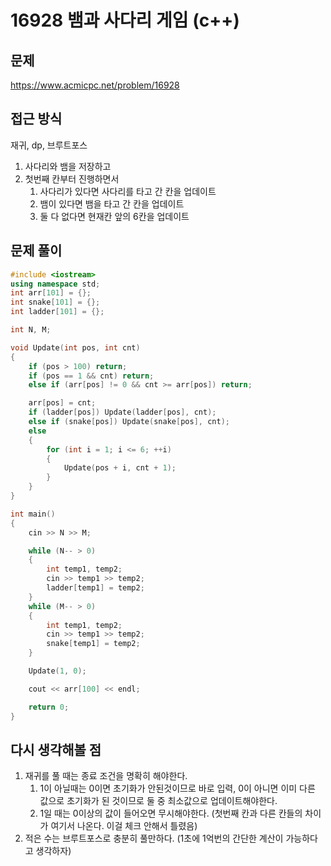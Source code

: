 # 16928 뱀과 사다리 게임 (c++)

## 문제
https://www.acmicpc.net/problem/16928

## 접근 방식
재귀, dp, 브루트포스
1. 사다리와 뱀을 저장하고
2. 첫번째 칸부터 진행하면서
	1. 사다리가 있다면 사다리를 타고 간 칸을 업데이트
	2. 뱀이 있다면 뱀을 타고 간 칸을 업데이트
	3. 둘 다 없다면 현재칸 앞의 6칸을 업데이트


## 문제 풀이
```c++
#include <iostream>
using namespace std;
int arr[101] = {};
int snake[101] = {};
int ladder[101] = {};

int N, M;

void Update(int pos, int cnt)
{
    if (pos > 100) return;
    if (pos == 1 && cnt) return;
    else if (arr[pos] != 0 && cnt >= arr[pos]) return;

    arr[pos] = cnt;
    if (ladder[pos]) Update(ladder[pos], cnt);
    else if (snake[pos]) Update(snake[pos], cnt);
    else
    {
        for (int i = 1; i <= 6; ++i)
        {
            Update(pos + i, cnt + 1);
        }
    }
}

int main()
{
    cin >> N >> M;

    while (N-- > 0)
    {
        int temp1, temp2;
        cin >> temp1 >> temp2;
        ladder[temp1] = temp2;
    }
    while (M-- > 0)
    {
        int temp1, temp2;
        cin >> temp1 >> temp2;
        snake[temp1] = temp2;
    }

    Update(1, 0);

    cout << arr[100] << endl;

    return 0;
}
```

## 다시 생각해볼 점
1. 재귀를 풀 때는 종료 조건을 명확히 해야한다.
	1. 1이 아닐때는 0이면 초기화가 안된것이므로 바로 입력, 0이 아니면 이미 다른 값으로 초기화가 된 것이므로 둘 중 최소값으로 업데이트해야한다.
	2. 1일 때는 0이상의 값이 들어오면 무시해야한다. (첫번째 칸과 다른 칸들의 차이가 여기서 나온다. 이걸 체크 안해서 틀렸음)
2. 적은 수는 브루트포스로 충분히 풀만하다. (1초에 1억번의 간단한 계산이 가능하다고 생각하자)